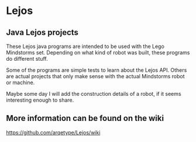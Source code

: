 # Lejos
## Java Lejos projects
These Lejos java programs are intended to be used with the Lego Mindstorms set. Depending on what kind of robot was built, these programs do different stuff.

Some of the programs are simple tests to learn about the Lejos API. Others are actual projects that only make sense with the actual Mindstorms robot or machine.

Maybe some day I will add the construction details of a robot, if it seems interesting enough to share.

## More information can be found on the wiki

https://github.com/arqetype/Lejos/wiki

